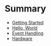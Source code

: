 # Summary

* [Getting Started](chapter01.md)
* [Hello, World](chapter02.md)
* [Event Handling](chapter03.md)
* [Hardware](chapter04.md)

